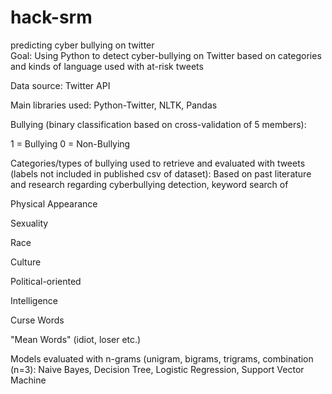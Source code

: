# hack-srm
predicting cyber bullying on twitter  
Goal: Using Python to detect cyber-bullying on Twitter based on categories and kinds of language used with at-risk tweets

Data source:
Twitter API

Main libraries used:
Python-Twitter, NLTK, Pandas

Bullying (binary classification based on cross-validation of 5 members):

1 = Bullying 0 = Non-Bullying

Categories/types of bullying used to retrieve and evaluated with tweets (labels not included in published csv of dataset):
Based on past literature and research regarding cyberbullying detection, keyword search of

Physical Appearance

Sexuality

Race

Culture

Political-oriented

Intelligence

Curse Words

"Mean Words" (idiot, loser etc.)

Models evaluated with n-grams (unigram, bigrams, trigrams, combination (n=3):
Naive Bayes, Decision Tree, Logistic Regression, Support Vector Machine
